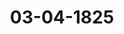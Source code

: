 ---  
schema: default  
title: 03-04-1825  
organization: Team Charlie  
notes: "<p>§.38</p><p>Aubschuß, in der Ueberzeugung, daß alle Deutschen Regierungen wohl gerne durch Willfahr

rung des gestellten Gesuches und Ertheilung gleichmäsiger Privilegien einem so allgemein

geehrten Deutschen Schriftsteller, wie Herr von Göthe, ein Zeichen ihrer Achtung und

Unerkennung seiner Verdienste um die Deutsche Literatur zu geben bereit seyn werden, den

Wunsch äussern zu dürfen:

daß sämmtliche Herren Bundestagsgesandten es übernehmen möchten, das Gesuch

des Großherzoglich-Sachsen-Weimarischen Herrn Staatsministers von Göthe an-

gebrachtermaßen ihren respect. Regierungen bevorwortend vorzulegen, und dadurch

die gewünschte Erledigung in geeignetem Wege zu bewirken.

Desterreich. Der Kaiserlich-Königliche Gesandte erklärt sich mit Vergnägen be-

reit, den Antrag der Reclamations-Commission, in Rücksicht der ausgezeichneten Verdienste

des Herrn Bittstellers um die Deutsche Dichtkunst, vorwortlich einzubegleiten, und zweifelt

auch nicht, daß sein allerhöchster Hof denselben balomöglichst in die Tage setzen werde, eine

entsprechende Entschliessung über das vorliegende Gesuch, der Großherzoglich-Sachsen-Wei-

marischen Bundestagsgesandtschaft, zur Verständigung des Herrn von Göthe, mittheilen zu

können.

Preussen. Der Königlich-Preussische Herr Gesandte schlägt vor: Auf den Grund

des Vortrages der Reclamations-Commission, dahin einhellige Abrede zu nehmen:

da bei zur Zeit noch nicht ganz zu Stande gekommenen allgemeinen bundesgesetzlich

angeordneten Maasregeln wider den Büchernachdruck, der Herr u. von Göthe sein

Gesuch, zur Vermeidung von Weitläuftigkeit und Ungleichförmigkeit, nicht unmittel-

bar, sondern durch den hiesigen Berein der Gesandtschaften aller Bundesregierungen

an die Leztern gelangen lassen zu dürfen geglaubt habe; so wolle man, in Berücksichti-

gung seiner ausgezeichneten Verdienste um die Deutsche Literatur, wegen gleichformi-

ger, unentgeldlicher Bewilligung desselben an die allerhöchsten und höchsten Com-

mittenten in solcher Art bevorwortend berichten, daß der gewünschte Schuß gegen

den Nachdruck für die beabsichtigte neue Ausgabe seiner Werke, den Umständen

nach, mittelst Ertheilung besonderer Privilegien — sey es nun auf sein besonderes

Ansuchen oder ohne solches — von allen einzelnen Bundesstaaten zugesichert und

gewährt werden möge; wovon demnächst, wenn die Gesandtschaften von dieser Be-

willigung Kenntniß erbielten, der Herr rc. von Göthe durch die Bundesversammlung

zu benachrichtigen wäre.

Daiern: stimmt nach dem Antrage der Commission.Königreich Sachsen: ebenfalls nach dem Antrage der Commission auf

wortende Einsendung dieses Gesuches an die Regierungen, Herrn von Göthe ein

legium gegen den Nachdruck einer neuen Ausgabe seiner Werke zu verleihen.

Hannover. Die Bundesacte im Art. 18 erklärt sich schon so bestimmt gegen den

druck, daß eigentlich nicht die Frage ist, ob? sondern nur, wie solcher verhindert werden

In dem gegenwärtig vorliegenden Falle würde, wenn auch nur eine der hohen

rungen dem Antrage nicht beistimmen sollte, die Prohibitiv-Verfügung aller übrigen!

rungen so gut wie keine seyn.

Ohne in die von der verehrlichen Commission aufgestellte Theorie einzugehen,

ich diesemnach kein Bedenken tragen, zu einem Beschlusse für Ertheilung eines all,

nen Privilegiums gegen den Nachdruck mitzuwirken.

Ich stimme daher dem Antrage der Commission und den Vorschlägen des Kais

Desterreichischen und des Königlich-Preussischen Herrn Gesandten bei.

Würtemberg. Der Gesandte nimmt keinen Anstand, dem Antrage des ve

chen Ausschusses beizutreten, in so fern es sich nur von einer Vereinbarung der Herre

sandten handelt, das Gesuch des Herrn Staatsministers von Göthe, in Beziehung

Ertheilung besonderer Landesprivilegien gegen den Nachdruck der von ihm beabsid

vollständigen Ausgabe seiner Werke, ihren respect. Regierungen berichtlich und e

lend vorzulegen.

Baden. Seine Königliche Hoheit der Großherzog wollen dem Gesuche des

von Göthe, um Sicherstellung gegen den Nachdruck der neu erscheinenden Ausgabe

Berle, gern entsprechen.

Demnach ist die Großherzogliche Gesandtschaft ermächtigt, jeder deßfälligen vo

hoben Bundesversammlung zu treffenden Anordnung beizutreten, und noch ausserdem

wiesen, bei dem vorliegenden Falle sich ganz besonders für eine günstige Rücksichts

zu verwenden.

Kurhessen: tritt Oesterreich bei.

Großherzogthum Hessen. Die Gesandtschaft ist ermächtigt, im Namen

Königlichen Hoheit des Großherzogs zu erklären, daß Allerhöchstieselben, in Erwägu,

so ausgezeichneten Verdienste des Staatsministers Herrn von Göthe um die 2

Dichtkunst und andern Zweige der Literatur, gerne geneigt seyen, demselben ein beso

Privilegium für die beabsichtigte neue Auflage seiner Werke zu verleihen, und ihn

deren Nachdruck in den Großherzoglichen Staaten kräftigst zu schühen.

Danemark, wegen Holstein und Lauenburg. Auch die diesseitige Kör

Gesandtschaft wird unverzüglich bei ihrer allerhöchsten Regierung darauf antragenHerrn ic. von Göthe — wenn gleich überhaupt schon in den Königlichen Staaten kein

Nachdruck erlaubt wird — ausdrücklich noch die Zusicherung zu ertheilen, daß die beabsicht

igte neue Ausgabe seiner schätzbaren Werke unter den besondern Schuß der Landebgesehe

estellt werden solle.

Niederlande, wegen des Großherzogthume Luxemburg: wie Preussen und

Danemark.

Großherzöglich- und Herzoglich-Sächsische Häuser. Der Gesandte tritt

er Königlich-Preussischen Aeusserung bei, und ergreift diese Gelegenheit, für die gegen

en Großherzoglich-Sächsischen wirklichen Herrn Geheimenrath und Staatsminister von Göthe

Weimar bethätigte Geneigtheit verbindlichst zu danken.

Braunschweig und Rassau: stimmt mit dem Commissionsantrage, und wie Baben.

Mecklenburg-Schwerin und Medlenburg-Strelig: mitt dem Commissions-

ntrage bei.

Oldenburg, Anhalt und Schwarzburg: ebenfalls mit dem Commissionsan-

tage auf Verleihung des nachgesuchten Privilegiums von sämmtlichen Regierungen.

Hohenzollern, Riechtenstein, Reuß, SchaumburgsLippe, Lippe und

Baldec: tritt dem Commissionsantrage bei.

Die freien Städte, Lubeck, Frankfurt, Bremen und Hamburg: aussern sich

nit dem Commissionsantrage völlig einverstanden.

Sämmtliche Stimmen vereinigten sich sonach in der angetragenen Verwendung

ei ihren höchsten und hohen Regierungen, damit diese dem Herrn von Göthe das nachge-

ichte Privilegium ertheilen mögen, welche Verleihung auch gleichzeitig von den Gesandt-

haften von Hannover, Baden, Großherzogthum Hessen, Braunschweig

no Nassau zugesichert worden ist.</p><p>§.39</p><p>Das Archiv des Oberrheinischen Kreises betreffend.

(6 Sip. S. 2 d. 3.)

Baden. Die Großherzogliche Regierung würde es vorziehen, wenn die sie betreffen

n Acten ihr ausgeliefert wurden; im Falle aber sich der Extradition derselben bedeutende

schwierigkeiten entgegenstellen sollten, ist die Gesandtschaft ermächtigt, dem in dieser Sache

in der Krone Baiern gestellten gefälligen Antrage beizutreten, jedoch darauf zu bestehen,

s eine genaue Consignation der Acten gefertigt und der Großherzoglichen Regierung zur

insicht vorgelegt werde.

Großherzogthum Hessen. Da das Archiv des vormaligen Oberrheinischen

reises auch die das Kreisrechnungswesen betreffenden Acten enthält, veren fernere Erbal-tung bis zu endlicher Erledigung der Kreisschuldenangelegenheit von Wichtigkeit ist,

giebt sich schon hieraus, abgesehen von andern Rücksichten, die Zweckmäsigkeit einer la

Aufbewahrung des Archivs, und ist daher die Gesandtschaft zur Annahme des 1

6. Sitzung vom 10. März dieses Jahres durch die Königlich-Baierische verehrliche Ge

schaft gemachten Anerbietens (8. 22 des Prot.) von ihrem allerhöchsten Hofe beauftr-

Draunschweig und Rassau für Rassau, wann die sechzehnte Stimm

Wald e d: stimmen für den Königlich-Baierischen Antrag.</p><p>§.40</p><p>Vorstellung des Franz Rübel zu Mainz, angeblich ehemaligen Ci

pfründeten des Carmeliterklosters zu Hirschhorn, wegen Pensi

vermehrung.

der Königlich-Baierische Herr Gesandte von Pfeffel, erstattet Vortra

Eingaben-Commission auf die Vorstellung des Franz Rübel, angeblich ehemaligen

pfründeten des Carmeliterklosters zu Hirschhorn 1Num. 2 des dießjährigen Einr. P.

worin derselbe binet, sich für ihn zu verwenden, daß ihm gleich andern Religiosen die St

von 500 Franken Peusion jährlich ausgeworfen werde.

Die Großherzoglich-Hessische Gesandtschaft habe nun auf diese Reclamation die ges

Auskunft gegeben, es sey der Bittsteller keineswegs weder Eingepfründeter, noch Conve

sondern lediglich Laienbruder in dem Carmeliterkloster zu Hirschhorn gewesen; Laienb

aber — bekanntlich keine Priester, und nicht zu eigentlich geistlichen Functionen, sonder

zu den niedern Diensten und Handarbeiten in den Klöstern bestimmt — wären nach Aufh

derselben im Stande gewesen, sich durch Betreibung von Gewerben ihren Unterhalt zu

schaffen, weßhalb sie auch bei den Reichsdeputations-Verhandlungen von 1802 von den e

lichen Klostergeistlichen unterschieden und, während man diesen bestimmte Pensionen

sichert, hinsichtlich ihrer nur ausgesprochen worden, daß auf ähnliche Weise für sie zi

gen sey; übrigens habe der Reclamant dieselbe Pension von 100 Fl., wie alle mit ih

gleichem Verhältnisse Stehenden erhalten, wozu ihm noch die Beibehaltung der Wohnun

Kloster gestattet worden, wovon er jedoch keinen Gebrauch gemacht; die von der Fra

schen Regierung für alle Mitglieder geistlicher Corporationen ohne Unterschied geschehene

sionsbestimmung zu 500 Franken sey aber für Deutsche Regierungen unverbindlich; die

herzögliche Regierung habe indeß, in Berücksichtigung des vorgerückten Alters des Reclame

schon im Jahre 1002 eine Weisung erlassen, wonach bei Vertheilung der milden Gaben,

aus Staatsmitteln an Hülfsbedürftige jährlich verabreicht würden, auf des Reclamanten

stande Rücksicht genommen werden solle, und diese Weisung auch am 24. v. Monats ernDa nun nach diesen Aufklärungen durchaus keine Vorenthaltung einer reichsdeputa-

onsschlußmäsigen Pension, weder ganz noch theilweise, bestehe, auch weder von einer Ver-

leigerung des Rechtswegs oder von einem, zwischen verschiedenen Regierungen streitigen,

ichiebegründeten Anspruche die Rede sey, so müsse die angebrachte Reclamation als zur

sundesversammlung durchaus nicht geeignet betrachtet, und könne demnach der Antrag der

Commission nur auf Abweisung gestellt werden.

Unter allgemeiner Zustimmung zu diesem Antrage, wurde

besqlofsen:

Franz Rübel zu Mainz mit seinem Gesuche um Pensionserhöhung abzuweisen.</p><p>§.41</p><p>lebergang der breizehnten Stimme (Braunschweig und Rassaud auf

Braunschweig, und der siebenzehnten Stimme lder freien Städte)

auf Frankfurt.

Der Herzoglich-Rassauische Herr Gesandte, Freiherr von Marschall,

eigt an, die dreizehnte Stimme (Braunschweig und Nassau) gehe vom 1. künftigen Mo-

ats an auf Traunschweig über; und

der Herr Gesandte der freien Städte, Syndicus Grieb, erklärt: Da nun-

mehr die Führung der siebenzehnten Stimme, welche Hamburg zufolge eines getroffenen

Tausches an der Stelle von Lübeck übernommen habe, beendigt sey, so gebe sich derselbe die

Ehre anzuzeigen, daß die Stimmführung für die freien Städte jetzt auf Frankfurt übergehe.</p><p>§.42</p><p>Osterferien.

Auf Antrag des Präsidii wurde verabredet, wegen eintretender Osterfeiertage, die

lächste Sitzung auf den 14. April dieses Jahres abzuhalten.</p><p>§.43</p><p>Einreichungs-Protokoll.

Die Eingabe

Num. 17, eingereicht am 20. d. M., von den Gebrüdern Ferdinand und Carl Lang-

felo zu Schwerin, Vorstellung und Bitte um Verwendung bei der Königlich

Preussischen Regierung, wegen Gestattung eines Zeugenverhörs. Mit Anla-

gen 4 bis F, dann Unteranlagen 1 bis 12

furde der Eingaben-Commission zugestellt.

Uebrigens wurde noch in der heutigen Sitzung ein Separat-Protokoll aufgenommen.

Folgen die Unterschriften.</p>"  
resources:  
- format: png  
  name: Page32[38].png  
  url: ../../data_img/Protokolle_BV_17_1825/03-04-1825/Page32[38].png  
- format: png  
  name: Page33[38].png  
  url: ../../data_img/Protokolle_BV_17_1825/03-04-1825/Page33[38].png  
- format: png  
  name: Page34[38-39].png  
  url: ../../data_img/Protokolle_BV_17_1825/03-04-1825/Page34[38-39].png  
- format: png  
  name: Page35[39-40].png  
  url: ../../data_img/Protokolle_BV_17_1825/03-04-1825/Page35[39-40].png  
- format: png  
  name: Page36[40-41-42-43].png  
  url: ../../data_img/Protokolle_BV_17_1825/03-04-1825/Page36[40-41-42-43].png  
category:   
  - Protokolle_BV_17_1825  
maintainer: Tao Luo  
maintainer_email: t.luo.21@abdn.ac.uk  
---